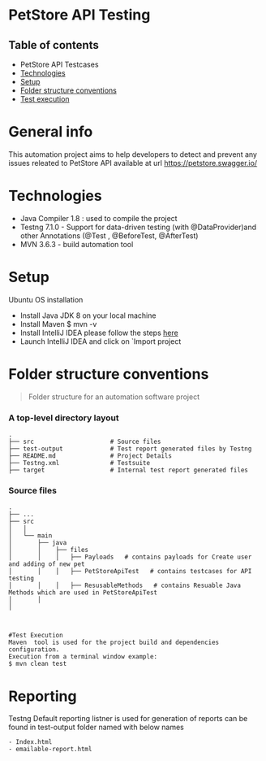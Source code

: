 # PetStore API Testing

## Table of contents
* PetStore API Testcases
* [Technologies](#technologies)
* [Setup](#setup)
* [Folder structure conventions](#folder-structure-conventions)
* [Test execution](#test-execution)


General info
============
This automation project aims to help developers to detect and prevent any issues releated to PetStore API available
at url https://petstore.swagger.io/

Technologies
============
- Java Compiler 1.8 : used to compile the project
- Testng 7.1.0 - Support for data-driven testing (with @DataProvider)and other Annotations (@Test , @BeforeTest, @AfterTest)
- MVN  3.6.3 - build automation tool

Setup
=====
Ubuntu OS installation

* Install Java JDK 8 on your local machine
* Install Maven
$ mvn -v
* Install IntelliJ IDEA please follow the steps [here](https://www.jetbrains.com/idea/)
* Launch IntelliJ IDEA and click on `Import project

Folder structure conventions
============================

> Folder structure for an automation software project

### A top-level directory layout
    .
    ├── src                     # Source files
    ├── test-output             # Test report generated files by Testng
    ├── README.md               # Project Details
    ├── Testng.xml              # Testsuite
    ├── target                  # Internal test report generated files

### Source files
    .
    ├── ...
    ├── src
    │   │
    │   └── main
    │       ├── java
    │       │    ├── files
    │       │    │   ├── Payloads   # contains payloads for Create user and adding of new pet
    │       │    │   ├── PetStoreApiTest   # contains testcases for API testing
    │       │    │   ├── ResusableMethods   # contains Resuable Java Methods which are used in PetStoreApiTest
    │       │
    │



    #Test Execution
    Maven  tool is used for the project build and dependencies configuration.
    Execution from a terminal window example:
    $ mvn clean test

   Reporting
   =========
   Testng Default reporting listner is used for generation of reports can be found  in test-output folder  named with below names
   
    - Index.html
    - emailable-report.html
